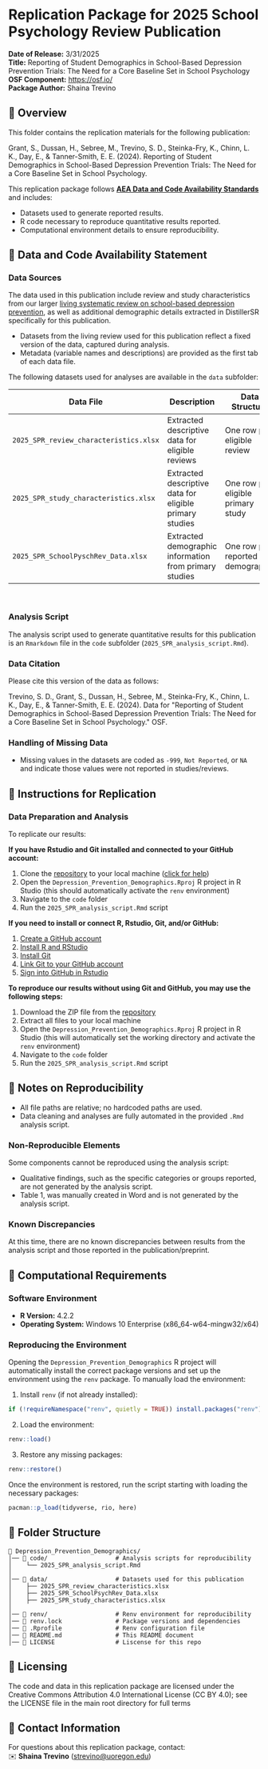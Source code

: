 
# **Replication Package for 2025 School Psychology Review Publication**
<!-- TODO: UPDATE WITH NEW STRUCTURE NOW ITS OWN REPO, NOT PUBLICATIONS SUBFOLDER--->

**Date of Release:** 3/31/2025  
**Title:** Reporting of Student Demographics in School-Based Depression Prevention Trials: The Need for a Core Baseline Set in School Psychology
**OSF Component:** <https://osf.io/> <br> <!-- TODO: INSERT LINK AFTER PUBLICATION -->
**Package Author:** Shaina Trevino 



## **🔹 Overview**
This folder contains the replication materials for the following publication:  

<!-- TODO: INSERT CITATION/DOI AFTER PUBLICATION -->
Grant, S., Dussan, H., Sebree, M., Trevino, S. D., Steinka-Fry, K., Chinn, L. K., Day, E., & Tanner-Smith, E. E. (2024). Reporting of Student Demographics in School-Based Depression Prevention Trials: The Need for a Core Baseline Set in School Psychology.

This replication package follows **[AEA Data and Code Availability Standards](https://datacodestandard.org/)** and includes:
- Datasets used to generate reported results.
- R code necessary to reproduce quantitative results reported.
- Computational environment details to ensure reproducibility.


## **🔹 Data and Code Availability Statement**
### **Data Sources**
The data used in this publication include review and study characteristics from our larger [living systematic review on school-based depression prevention](https://github.com/HEDCO-Institute/Depression_Prevention_Overview), as well as additional demographic details extracted in DistillerSR specifically for this publication.
- Datasets from the living review used for this publication reflect a fixed version of the data, captured during analysis. 
- Metadata (variable names and descriptions) are provided as the first tab of each data file.

The following datasets used for analyses are available in the `data` subfolder:

| Data File | Description | Data Structure |
|-----------|-------------|-----------| 
| `2025_SPR_review_characteristics.xlsx` | Extracted descriptive data for eligible reviews | One row per eligible review | 
| `2025_SPR_study_characteristics.xlsx` | Extracted descriptive data for eligible primary studies | One row per eligible primary study |
| `2025_SPR_SchoolPyschRev_Data.xlsx` | Extracted demographic information from primary studies | One row per reported demographic | 
<br>

### **Analysis Script**
The analysis script used to generate quantitative results for this publication is an `Rmarkdown` file in the `code` subfolder (`2025_SPR_analysis_script.Rmd`). 

### **Data Citation**
Please cite this version of the data as follows:

<!-- TODO: INSERT CITATION/DOI AFTER PUBLICATION -->
Trevino, S. D., Grant, S., Dussan, H., Sebree, M., Steinka-Fry, K., Chinn, L. K., Day, E., & Tanner-Smith, E. E. (2024). Data for "Reporting of Student Demographics in School-Based Depression Prevention Trials: The Need for a Core Baseline Set in School Psychology." OSF.

### **Handling of Missing Data**
- Missing values in the datasets are coded as `-999`, `Not Reported`, or `NA` and indicate those values were not reported in studies/reviews.


## **🔹 Instructions for Replication**

### **Data Preparation and Analysis**
To replicate our results: 

**If you have Rstudio and Git installed and connected to your GitHub account:**

1. Clone the [repository](https://github.com/HEDCO-Institute/Depression_Prevention_Demographics) to your local machine ([click for help](https://book.cds101.com/using-rstudio-server-to-clone-a-github-repo-as-a-new-project.html#step---2))
1. Open the `Depression_Prevention_Demographics.Rproj` R project in R Studio (this should automatically activate the `renv` environment)
1. Navigate to the `code` folder
1. Run the `2025_SPR_analysis_script.Rmd` script 

**If you need to install or connect R, Rstudio, Git, and/or GitHub:**

1. [Create a GitHub account](https://happygitwithr.com/github-acct.html#github-acct)
1. [Install R and RStudio](https://happygitwithr.com/install-r-rstudio.html)
1. [Install Git](https://happygitwithr.com/install-git.html)
1. [Link Git to your GitHub account](https://happygitwithr.com/hello-git.html)
1. [Sign into GitHub in Rstudio](https://happygitwithr.com/https-pat.html)

**To reproduce our results without using Git and GitHub, you may use the following steps:** 

1. Download the ZIP file from the [repository](https://github.com/HEDCO-Institute/Depression_Prevention_Demographics)
1. Extract all files to your local machine
1. Open the `Depression_Prevention_Demographics.Rproj` R project in R Studio (this will automatically set the working directory and activate the `renv` environment)
1. Navigate to the `code` folder
1. Run the `2025_SPR_analysis_script.Rmd` script 


## **🔹 Notes on Reproducibility**
- All file paths are relative; no hardcoded paths are used.
- Data cleaning and analyses are fully automated in the provided `.Rmd` analysis script.

### **Non-Reproducible Elements**
Some components cannot be reproduced using the analysis script:
- Qualitative findings, such as the specific categories or groups reported, are not generated by the analysis script. 
- Table 1, was manually created in Word and is not generated by the analysis script.

### **Known Discrepancies**
<!-- TODO: INSERT CITATION/DOI AFTER PUBLICATION -->
At this time, there are no known discrepancies between results from the analysis script and those reported in the publication/preprint.


## **🔹 Computational Requirements**
### **Software Environment**
- **R Version:** 4.2.2  
- **Operating System:** Windows 10 Enterprise (x86_64-w64-mingw32/x64)  

### **Reproducing the Environment**
Opening the `Depression_Prevention_Demographics` R project will automatically install the correct package versions and set up the environment using the `renv` package. To manually load the environment:

1. Install `renv` (if not already installed):
```r
if (!requireNamespace("renv", quietly = TRUE)) install.packages("renv")
```
2. Load the environment:
```r
renv::load()
```
3. Restore any missing packages:
```r
renv::restore()
```

Once the environment is restored, run the script starting with loading the necessary packages:
```r
pacman::p_load(tidyverse, rio, here)
```


## **🔹 Folder Structure**
```
📁 Depression_Prevention_Demographics/
│── 📁 code/                   # Analysis scripts for reproducibility
│    └── 2025_SPR_analysis_script.Rmd
│
│── 📁 data/                   # Datasets used for this publication
│    ├── 2025_SPR_review_characteristics.xlsx
│    ├── 2025_SPR_SchoolPsychRev_Data.xlsx
│    ├── 2025_SPR_study_characteristics.xlsx
│
│── 📁 renv/                   # Renv environment for reproducibility
│── 📄 renv.lock               # Package versions and dependencies
│── 📄 .Rprofile               # Renv configuration file
│── 📄 README.md               # This README document
│── 📄 LICENSE                 # Liscense for this repo
```


## **🔹 Licensing**
The code and data in this replication package are licensed under the Creative Commons Attribution 4.0 International License (CC BY 4.0); see the LICENSE file in the main root directory for full terms



## **🔹 Contact Information**
For questions about this replication package, contact:  
✉️ **Shaina Trevino** (strevino@uoregon.edu)  

